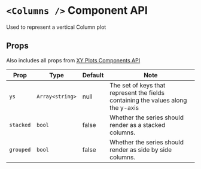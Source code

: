 # `<Columns />` Component API

Used to represent a vertical Column plot

## Props

Also includes all props from [XY Plots Components API](XYPlots.md)

| Prop      | Type            | Default | Note                                                                             |
| --------- | --------------- | ------- | -------------------------------------------------------------------------------- |
| `ys`      | `Array<string>` | null    | The set of keys that represent the fields containing the values along the y-axis |
| `stacked` | `bool`          | false   | Whether the series should render as a stacked columns.                           |
| `grouped` | `bool`          | false   | Whether the series should render as side by side columns.                        |
